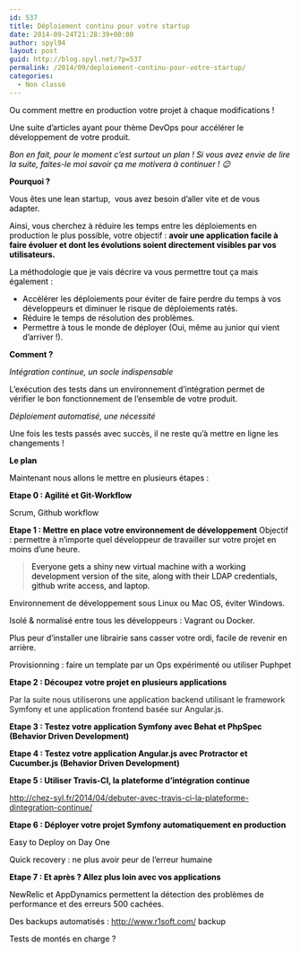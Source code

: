 ```yaml
---
id: 537
title: Déploiement continu pour votre startup
date: 2014-09-24T21:28:39+00:00
author: spyl94
layout: post
guid: http://blog.spyl.net/?p=537
permalink: /2014/09/deploiement-continu-pour-votre-startup/
categories:
  - Non classé
---
```

<span style="color: #000000;">Ou comment mettre en production votre projet à chaque modifications !</span>

<span style="color: #000000;">Une suite d&rsquo;articles ayant pour thème DevOps pour accélérer le développement de votre produit.</span>

<span style="color: #000000;"><em>Bon en fait, pour le moment c&rsquo;est surtout un plan ! Si vous avez envie de lire la suite, faites-le moi savoir ça me motivera à continuer ! 😉</em></span> <span style="color: #000000;"><strong> </strong></span>

<span style="color: #000000;"><strong>Pourquoi ?</strong></span>

<span style="color: #000000;">Vous êtes une lean startup,  vous avez besoin d&rsquo;aller vite et de vous adapter.</span>

<span style="color: #000000;">Ainsi, vous cherchez à réduire les temps entre les déploiements en production le plus possible, votre objectif : <strong>avoir une application facile à faire évoluer et dont les évolutions soient directement visibles par vos utilisateurs.</strong></span>

<span style="color: #000000;">La méthodologie que je vais décrire va vous permettre tout ça mais également :</span>

  * <span style="color: #000000;">Accélérer les déploiements pour éviter de faire perdre du temps à vos développeurs et diminuer le risque de déploiements ratés.</span>
  * <span style="color: #000000;">Réduire le temps de résolution des problèmes.</span>
  * <span style="color: #000000;">Permettre à tous le monde de déployer (Oui, même au junior qui vient d&rsquo;arriver !).</span>

<span style="color: #000000;"><strong>Comment ?</strong></span>

<span style="color: #000000;"><em>Intégration continue, un socle indispensable</em></span>

<span style="color: #000000;">L’exécution des tests dans un environnement d’intégration permet de vérifier le bon fonctionnement de l&rsquo;ensemble de votre produit.</span>

<p style="color: #6d6f71;">
  <span style="color: #000000;"><em>Déploiement automatisé, une nécessité</em></span>
</p>

<p style="color: #6d6f71;">
  <span style="color: #000000;">Une fois les tests passés avec succès, il ne reste qu&rsquo;à mettre en ligne les changements !</span>
</p>

<p style="color: #6d6f71;">
  <span style="color: #000000;"><strong>Le plan </strong></span>
</p>

<span style="color: #000000;">Maintenant nous allons le mettre en plusieurs étapes :</span>

<span style="color: #000000;"><strong>Etape 0 : Agilité et Git-Workflow</strong></span>

<span style="color: #000000;">Scrum, Github workflow</span>

<span style="color: #000000;"><strong>Etape 1 : Mettre en place votre environnement de développement</strong></span> <span style="color: #000000;">Objectif : permettre à n&rsquo;importe quel développeur de travailler sur votre projet en moins d&rsquo;une heure.</span>

> <span style="color: #000000;">Everyone gets a shiny new virtual machine with a working development version of the site, along with their LDAP credentials, github write access, and laptop.</span>

<span style="color: #000000;">Environnement de développement sous Linux ou Mac OS, éviter Windows.</span>

<span style="color: #000000;">Isolé & normalisé entre tous les développeurs : Vagrant ou Docker.</span>

<span style="color: #000000;">Plus peur d&rsquo;installer une librairie sans casser votre ordi, facile de revenir en arrière.</span>

<span style="color: #000000;">Provisionning : faire un template par un Ops expérimenté ou utiliser Puphpet</span>

<span style="color: #000000;"><strong>Etape 2 : Découpez votre projet en plusieurs applications</strong></span>

Par la suite nous utiliserons une application backend utilisant le framework Symfony et une application frontend basée sur Angular.js.

<span style="color: #000000;"><strong>Etape 3 : Testez votre application Symfony avec Behat et PhpSpec (Behavior Driven Development)</strong></span>

<span style="color: #000000;"><strong>Etape 4 : Testez votre application Angular.js avec Protractor et Cucumber.js (Behavior Driven Development)</strong></span>

<span style="color: #000000;"><strong>Etape 5 : Utiliser Travis-CI, la plateforme d’intégration continue</strong></span>

<span style="color: #000000;">http://chez-syl.fr/2014/04/debuter-avec-travis-ci-la-plateforme-dintegration-continue/</span>

<span style="color: #000000;"><strong>Etape 6 : Déployer votre projet Symfony automatiquement en production</strong></span>

<span style="color: #000000;">Easy to Deploy on Day One</span>

<span style="color: #000000;">Quick recovery : ne plus avoir peur de l&rsquo;erreur humaine</span>

<span style="color: #000000;"><strong>Etape 7 : Et après ? Allez plus loin avec vos applications</strong></span>

<span style="color: #000000;">NewRelic et AppDynamics permettent la détection des problèmes de performance et des erreurs 500 cachées.</span>

<span style="color: #000000;">Des backups automatisés : http://www.r1soft.com/ backup</span>

<span style="color: #000000;">Tests de montés en charge ?</span>